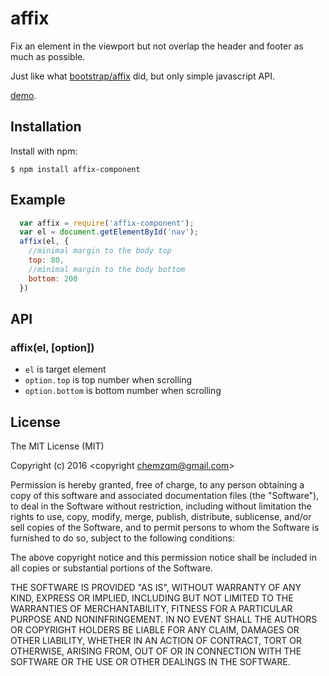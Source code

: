 # affix

  Fix an element in the viewport but not overlap the header and footer as much as possible.

  Just like what [bootstrap/affix](http://getbootstrap.com/javascript/#affix) did, but only simple javascript API.

  [demo](http://chemzqm.github.io/affix/).

## Installation

  Install with npm:

    $ npm install affix-component

## Example

``` js
  var affix = require('affix-component');
  var el = document.getElementById('nav');
  affix(el, {
    //minimal margin to the body top
    top: 80,
    //minimal margin to the body bottom
    bottom: 200
  })
```
## API

### affix(el, [option])

* `el` is target element
* `option.top` is top number when scrolling
* `option.bottom` is bottom number when scrolling

## License

  The MIT License (MIT)

  Copyright (c) 2016 <copyright chemzqm@gmail.com>

  Permission is hereby granted, free of charge, to any person obtaining a copy
  of this software and associated documentation files (the "Software"), to deal
  in the Software without restriction, including without limitation the rights
  to use, copy, modify, merge, publish, distribute, sublicense, and/or sell
  copies of the Software, and to permit persons to whom the Software is
  furnished to do so, subject to the following conditions:

  The above copyright notice and this permission notice shall be included in
  all copies or substantial portions of the Software.

  THE SOFTWARE IS PROVIDED "AS IS", WITHOUT WARRANTY OF ANY KIND, EXPRESS OR
  IMPLIED, INCLUDING BUT NOT LIMITED TO THE WARRANTIES OF MERCHANTABILITY,
  FITNESS FOR A PARTICULAR PURPOSE AND NONINFRINGEMENT. IN NO EVENT SHALL THE
  AUTHORS OR COPYRIGHT HOLDERS BE LIABLE FOR ANY CLAIM, DAMAGES OR OTHER
  LIABILITY, WHETHER IN AN ACTION OF CONTRACT, TORT OR OTHERWISE, ARISING FROM,
  OUT OF OR IN CONNECTION WITH THE SOFTWARE OR THE USE OR OTHER DEALINGS IN
  THE SOFTWARE.
